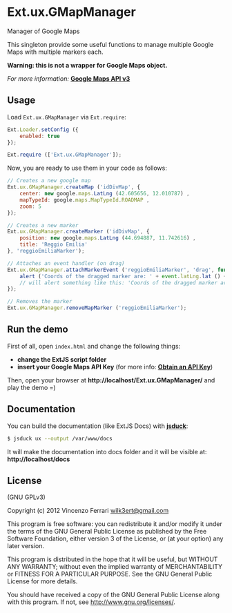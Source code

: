 Ext.ux.GMapManager
==================

Manager of Google Maps
 
This singleton provide some useful functions to manage multiple Google Maps with multiple markers each.

**Warning: this is not a wrapper for Google Maps object.**

*For more information:* [**Google Maps API v3**](https://developers.google.com/maps/documentation/javascript/)

## Usage
Load `Ext.ux.GMapManager` via `Ext.require`:

```javascript
Ext.Loader.setConfig ({
	enabled: true
});

Ext.require (['Ext.ux.GMapManager']);
```

Now, you are ready to use them in your code as follows:

```javascript
// Creates a new google map
Ext.ux.GMapManager.createMap ('idDivMap', {
	center: new google.maps.LatLng (42.605656, 12.010787) ,
	mapTypeId: google.maps.MapTypeId.ROADMAP ,
	zoom: 5
});

// Creates a new marker
Ext.ux.GMapManager.createMarker ('idDivMap', {
	position: new google.maps.LatLng (44.694887, 11.742616) ,
	title: 'Reggio Emilia'
}, 'reggioEmiliaMarker');

// Attaches an event handler (on drag)
Ext.ux.GMapManager.attachMarkerEvent ('reggioEmiliaMarker', 'drag', function (event) {
	alert ('Coords of the dragged marker are: ' + event.latLng.lat () + ',' + event.latLng.lng ());
	// will alert something like this: 'Coords of the dragged marker are: 44.29182,13.49302'
});

// Removes the marker
Ext.ux.GMapManager.removeMapMarker ('reggioEmiliaMarker');
```

## Run the demo
First of all, open `index.html` and change the following things:

   - **change the ExtJS script folder**
   - **insert your Google Maps API Key** (for more info: [**Obtain an API Key**](https://developers.google.com/maps/documentation/javascript/tutorial#api_key))

Then, open your browser at **http://localhost/Ext.ux.GMapManager/** and play the demo =)

## Documentation
You can build the documentation (like ExtJS Docs) with [**jsduck**](https://github.com/senchalabs/jsduck):

```bash
$ jsduck ux --output /var/www/docs
```

It will make the documentation into docs folder and it will be visible at: **http://localhost/docs**

## License
(GNU GPLv3)

Copyright (c) 2012 Vincenzo Ferrari <wilk3ert@gmail.com>

This program is free software: you can redistribute it and/or modify
it under the terms of the GNU General Public License as published by
the Free Software Foundation, either version 3 of the License, or
(at your option) any later version.

This program is distributed in the hope that it will be useful,
but WITHOUT ANY WARRANTY; without even the implied warranty of
MERCHANTABILITY or FITNESS FOR A PARTICULAR PURPOSE.  See the
GNU General Public License for more details.

You should have received a copy of the GNU General Public License
along with this program.  If not, see <http://www.gnu.org/licenses/>.
